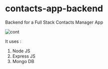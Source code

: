 # contacts-app-backend
Backend for a Full Stack Contacts Manager App

![cont](https://github.com/KshitijJha7/contacts-app-backend/assets/102653673/dbcd413a-f46b-47f3-a7ab-5d445ba3176b)

It uses :
1. Node JS
2. Express JS
3. Mongo DB
